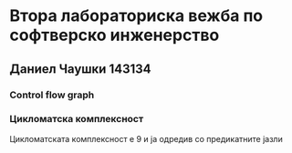 # Втора лабораториска вежба по софтверско инженерство
## Даниел Чаушки 143134

### Control flow graph



### Цикломатска комплексност
Цикломатската комплексност е 9 и ја одредив со предикатните јазли
